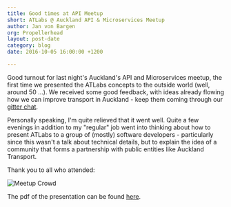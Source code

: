 ```yaml
---
title: Good times at API Meetup
short: ATLabs @ Auckland API & Microservices Meetup
author: Jan von Bargen
org: Propellerhead
layout: post-date
category: blog
date: 2016-10-05 16:00:00 +1200

---
```


Good turnout for last night's Auckland's API and Microservices meetup, the first time we presented the ATLabs concepts to the outside world (well, around 50 ...). We received some good feedback, with ideas already flowing how we can improve transport in Auckland - keep them coming through our [gitter chat](https://gitter.im/at-labs/Lobby).

Personally speaking, I'm quite relieved that it went well. Quite a few evenings in addition to my "regular" job went into thinking about how to present ATLabs to a group of (mostly) software developers - particularly since this wasn't a talk about technical details, but to explain the idea of a community that forms a partnership with public entities like Auckland Transport.

Thank you to all who attended:

![Meetup Crowd](../../../../img/api-meetup.png)

The pdf of the presentation can be found [here](https://drive.google.com/file/d/0B4NqZ2rr-s1PRDVOY1ItOG5GblU/view?usp=sharing).

